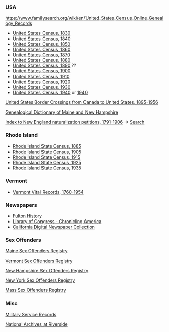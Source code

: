 
### USA
https://www.familysearch.org/wiki/en/United_States_Census_Online_Genealogy_Records

* [United States Census, 1830](https://www.familysearch.org/search/collection/1803958)
* [United States Census, 1840](https://www.familysearch.org/search/collection/1786457)
* [United States Census, 1850](https://www.familysearch.org/search/collection/1401638)
* [United States Census, 1860](https://www.familysearch.org/search/collection/1473181)
* [United States Census, 1870](https://www.familysearch.org/search/collection/1438024)
* [United States Census, 1880](https://www.familysearch.org/search/collection/1417683)
* [United States Census, 1890](https://www.familysearch.org/search/collection/1610551) ??
* [United States Census, 1900](https://www.familysearch.org/search/collection/1325221)
* [United States Census, 1910](https://www.familysearch.org/search/collection/1727033)
* [United States Census, 1920](https://www.familysearch.org/search/collection/1488411)
* [United States Census, 1930](https://www.familysearch.org/search/collection/1810731)
* [United States Census, 1940](https://www.familysearch.org/search/collection/2000219) or [1940](https://familysearch.org/1940census)

[United States Border Crossings from Canada to United States, 1895-1956](https://www.familysearch.org/search/collection/1803785)

[Genealogical Dictionary of Maine and New Hampshire](http://search.ancestry.com/search/db.aspx?dbid=3166)

[Index to New England naturalization petitions, 1791-1906](https://www.familysearch.org/search/catalog/19737?availability=Family%20History%20Library) -> [Search](https://www.familysearch.org/search/collection/1840474)

### Rhode Island
* [Rhode Island State Census, 1885](https://www.familysearch.org/search/collection/1794115)
* [Rhode Island State Census, 1905](https://www.familysearch.org/search/collection/1542866)
* [Rhode Island State Census, 1915](https://www.familysearch.org/search/collection/1532188)
* [Rhode Island State Census, 1925](https://www.familysearch.org/search/collection/1532195)
* [Rhode Island State Census, 1935](https://www.familysearch.org/search/collection/1529126)

### Vermont
* [Vermont Vital Records, 1760-1954](https://www.familysearch.org/search/collection/1784223)

### Newspapers
* [Fulton History](http://fultonhistory.com/Fulton.html)
* [Library of Congress - Chronicling America](https://chroniclingamerica.loc.gov/)
* [California Digital Newspaper Collection](https://cdnc.ucr.edu/)

### Sex Offenders

[Maine Sex Offenders Registry](http://sor.informe.org/cgi-bin/sor/step2.pl?id=1870&last_name=&first_name=&city=%25)

[Vermont Sex Offenders Registry](http://www.communitynotification.com/cap_office_disclaimer.php?office=55275)

[New Hampshire Sex Offenders Registry](http://business.nh.gov/nsor/)

[New York Sex Offenders Registry](http://www.criminaljustice.ny.gov/SomsSUBDirectory/search_index.jsp)

[Mass Sex Offenders Registry](http://www.mass.gov/eopss/agencies/sorb/)

### Misc

[Military Service Records](https://www.archives.gov/veterans/military-service-records)

[National Archives at Riverside](https://www.archives.gov/riverside)
